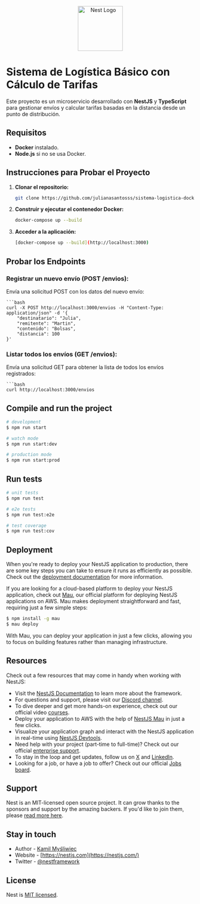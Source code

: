 <p align="center">
  <a href="http://nestjs.com/" target="blank"><img src="https://nestjs.com/img/logo-small.svg" width="120" alt="Nest Logo" /></a>
</p>

# Sistema de Logística Básico con Cálculo de Tarifas

Este proyecto es un microservicio desarrollado con **NestJS** y **TypeScript** para gestionar envíos y calcular tarifas basadas en la distancia desde un punto de distribución.

## Requisitos

- **Docker** instalado.
- **Node.js** si no se usa Docker.

## Instrucciones para Probar el Proyecto

1. **Clonar el repositorio:**
   ```bash
   git clone https://github.com/julianasantosss/sistema-logistica-docker.git

2. **Construir y ejecutar el contenedor Docker:**
   ```bash
   docker-compose up --build

3. **Acceder a la aplicación:**
   ```bash
   [docker-compose up --build](http://localhost:3000)

## Probar los Endpoints

### Registrar un nuevo envío (POST /envios):

Envía una solicitud POST con los datos del nuevo envío:

    ```bash
    curl -X POST http://localhost:3000/envios -H "Content-Type: application/json" -d '{
        "destinatario": "Julia",
        "remitente": "Martin",
        "contenido": "Bolsas",
        "distancia": 100
    }'
    
### Listar todos los envíos (GET /envios):

Envía una solicitud GET para obtener la lista de todos los envíos registrados:

    ```bash
    curl http://localhost:3000/envios



## Compile and run the project

```bash
# development
$ npm run start

# watch mode
$ npm run start:dev

# production mode
$ npm run start:prod
```

## Run tests

```bash
# unit tests
$ npm run test

# e2e tests
$ npm run test:e2e

# test coverage
$ npm run test:cov
```

## Deployment

When you're ready to deploy your NestJS application to production, there are some key steps you can take to ensure it runs as efficiently as possible. Check out the [deployment documentation](https://docs.nestjs.com/deployment) for more information.

If you are looking for a cloud-based platform to deploy your NestJS application, check out [Mau](https://mau.nestjs.com), our official platform for deploying NestJS applications on AWS. Mau makes deployment straightforward and fast, requiring just a few simple steps:

```bash
$ npm install -g mau
$ mau deploy
```

With Mau, you can deploy your application in just a few clicks, allowing you to focus on building features rather than managing infrastructure.

## Resources

Check out a few resources that may come in handy when working with NestJS:

- Visit the [NestJS Documentation](https://docs.nestjs.com) to learn more about the framework.
- For questions and support, please visit our [Discord channel](https://discord.gg/G7Qnnhy).
- To dive deeper and get more hands-on experience, check out our official video [courses](https://courses.nestjs.com/).
- Deploy your application to AWS with the help of [NestJS Mau](https://mau.nestjs.com) in just a few clicks.
- Visualize your application graph and interact with the NestJS application in real-time using [NestJS Devtools](https://devtools.nestjs.com).
- Need help with your project (part-time to full-time)? Check out our official [enterprise support](https://enterprise.nestjs.com).
- To stay in the loop and get updates, follow us on [X](https://x.com/nestframework) and [LinkedIn](https://linkedin.com/company/nestjs).
- Looking for a job, or have a job to offer? Check out our official [Jobs board](https://jobs.nestjs.com).

## Support

Nest is an MIT-licensed open source project. It can grow thanks to the sponsors and support by the amazing backers. If you'd like to join them, please [read more here](https://docs.nestjs.com/support).

## Stay in touch

- Author - [Kamil Myśliwiec](https://twitter.com/kammysliwiec)
- Website - [https://nestjs.com](https://nestjs.com/)
- Twitter - [@nestframework](https://twitter.com/nestframework)

## License

Nest is [MIT licensed](https://github.com/nestjs/nest/blob/master/LICENSE).
